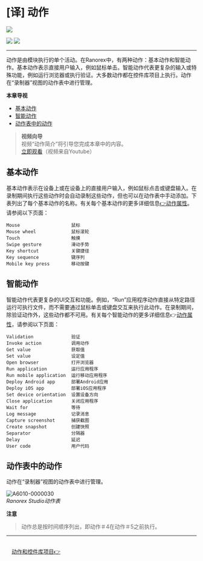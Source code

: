 # [译] 动作

[![](https://img.shields.io/badge/OfficialPage-ClickMe-blue.svg?longCache=true&style=flat-square)][0]  

[![](https://img.shields.io/badge/Translator-TaylorTaurus-42B983.svg?longCache=true&style=flat-square)](https://github.com/taylortaurus) 
![](https://img.shields.io/badge/TranslateTime-2019年9月6日-green.svg?longCache=true&style=flat-square)

---

动作是由模块执行的单个活动。在Ranorex中，有两种动作：基本动作和智能动作。基本动作表示直接用户输入，例如鼠标单击。智能动作代表更复杂的输入或特殊功能，例如运行浏览器或执行验证。大多数动作都在控件库项目上执行。动作在“录制器”视图的动作表中进行管理。

**本章导视**
- [基本动作](#基本动作)
- [智能动作](#智能动作)
- [动作表中的动作](#动作表中的动作)

>**视频向导**   
>视频“动作简介”将引导您完成本章中的内容。   
[立即观看](https://www.youtube.com/embed/HxBpGTn69Og)（视频来自Youtube）

## 基本动作

基本动作表示在设备上或在设备上的直接用户输入，例如鼠标点击或键盘输入。在录制期间执行这些动作时会自动录制这些动作，但也可以在动作表中手动添加。下表列出了每个基本动作的名称。有关每个基本动作的更多详细信息[👉动作属性][1]。请参阅以下页面：   


	Mouse                   鼠标
	Mouse wheel             鼠标滚轮
	Touch                   触摸
	Swipe gesture           滑动手势
	Key shortcut            关键捷径
	Key sequence            键序列
	Mobile key press        移动按键


## 智能动作
智能动作代表更复杂的UI交互和功能。例如，“Run”应用程序动作直接从特定路径运行可执行文件，而不需要通过鼠标单击或键盘交互来执行此动作。在录制期间，除验证动作外，这些动作都不可用。有关每个智能动作的更多详细信息👉[动作属性][1]，请参阅以下页面：

	Validation              验证
	Invoke action           调用动作
	Get value               获取值
	Set value               设定值
	Open browser            打开浏览器
	Run application         运行应用程序
	Run mobile application  运行移动应用程序
	Deploy Android app      部署Android应用
	Deploy iOS app          部署iOS应用程序
	Set device orientation  设置设备方向
	Close application       关闭应用程序
	Wait for                等待
	Log message             记录消息
	Capture screenshot      捕获截图
	Create snapshot         创建快照
	Separator               分隔器
	Delay                   延迟
	User code               用户代码


## 动作表中的动作
动作在“录制器”视图的动作表中进行管理。

![A6010-0000030](https://gitee.com/taylortaurus/RX_UserGuide_GitBook_Picbed/raw/master/actions/A6010-0000030.png)    
*Ranorex Studio动作表*

**注意**   
>动作总是按时间顺序列出，即动作＃4在动作＃5之前执行。

---
&emsp;&emsp;&emsp;&emsp;&emsp;&emsp;&emsp;&emsp;&emsp;&emsp;&emsp;&emsp;&emsp;&emsp;&emsp;&emsp;&emsp;&emsp;&emsp;&emsp;&emsp;&emsp;&emsp;&emsp;&emsp;&emsp;&emsp;&emsp;&emsp;&emsp;&emsp;&emsp;&emsp;&emsp;&emsp;&emsp;&emsp;[动作和控件库项目👉][2]


[0]: https://www.ranorex.com/help/latest/ranorex-studio-fundamentals/actions/introduction/

[1]:.\action-properties.html
[2]:.\actions-repository-items.html